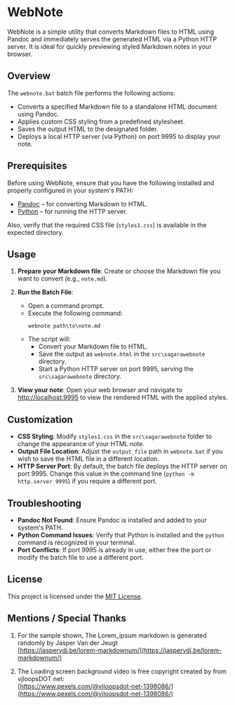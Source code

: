 
# WebNote

WebNote is a simple utility that converts Markdown files to HTML using Pandoc and immediately serves the generated HTML via a Python HTTP server. It is ideal for quickly previewing styled Markdown notes in your browser.

## Overview

The `webnote.bat` batch file performs the following actions:
- Converts a specified Markdown file to a standalone HTML document using Pandoc.
- Applies custom CSS styling from a predefined stylesheet.
- Saves the output HTML to the designated folder.
- Deploys a local HTTP server (via Python) on port 9995 to display your note.

## Prerequisites

Before using WebNote, ensure that you have the following installed and properly configured in your system's PATH:
- [Pandoc](https://pandoc.org/) – for converting Markdown to HTML.
- [Python](https://www.python.org/) – for running the HTTP server.

Also, verify that the required CSS file (`styles1.css`) is available in the expected directory.

## Usage

1. **Prepare your Markdown file**: Create or choose the Markdown file you want to convert (e.g., `note.md`).

2. **Run the Batch File**:
   - Open a command prompt.
   - Execute the following command:
     ```batch
     webnote path\to\note.md
     ```
   - The script will:
     - Convert your Markdown file to HTML.
     - Save the output as `webnote.html` in the `src\sagarawebnote` directory.
     - Start a Python HTTP server on port 9995, serving the `src\sagarawebnote` directory.

3. **View your note**: Open your web browser and navigate to [http://localhost:9995](http://localhost:9995) to view the rendered HTML with the applied styles.

## Customization

- **CSS Styling**: Modify `styles1.css` in the `src\sagarawebnote` folder to change the appearance of your HTML note.
- **Output File Location**: Adjust the `output_file` path in `webnote.bat` if you wish to save the HTML file in a different location.
- **HTTP Server Port**: By default, the batch file deploys the HTTP server on port 9995. Change this value in the command line (`python -m http.server 9995`) if you require a different port.

## Troubleshooting

- **Pandoc Not Found**: Ensure Pandoc is installed and added to your system's PATH.
- **Python Command Issues**: Verify that Python is installed and the `python` command is recognized in your terminal.
- **Port Conflicts**: If port 9995 is already in use, either free the port or modify the batch file to use a different port.

## License

This project is licensed under the [MIT License](LICENSE).

## Mentions / Special Thanks

1. For the sample shown, The Lorem_ipsum markdown is generated randomly by Jasper Van der Jeugt   
[https://jaspervdj.be/lorem-markdownum/](https://jaspervdj.be/lorem-markdownum/)

2. The Loading screen background video is free copyright created by from vjloopsDOT net:  
[https://www.pexels.com/@vjloopsdot-net-1398086/](https://www.pexels.com/@vjloopsdot-net-1398086/)
